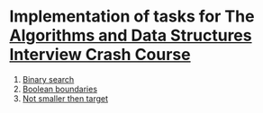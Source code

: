 ﻿# Implementation of tasks for The [Algorithms and Data Structures Interview Crash Course](https://www.educative.io/courses/algorithms-ds-interview)

1. [Binary search](BinarySearch.cs)
2. [Boolean boundaries](BinarySearch.cs)
3. [Not smaller then target](BinarySearch.cs)